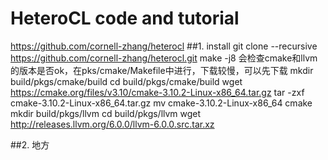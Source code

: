 # HeteroCL code and tutorial

https://github.com/cornell-zhang/heterocl
##1. install
git clone --recursive https://github.com/cornell-zhang/heterocl.git
make -j8
会检查cmake和llvm的版本是否ok，在pks/cmake/Makefile中进行，下载较慢，可以先下载
mkdir build/pkgs/cmake/build
cd build/pkgs/cmake/build
wget https://cmake.org/files/v3.10/cmake-3.10.2-Linux-x86_64.tar.gz
tar -zxf cmake-3.10.2-Linux-x86_64.tar.gz
mv cmake-3.10.2-Linux-x86_64 cmake
mkdir build/pkgs/llvm
cd build/pkgs/llvm
wget http://releases.llvm.org/6.0.0/llvm-6.0.0.src.tar.xz

##2. 地方
